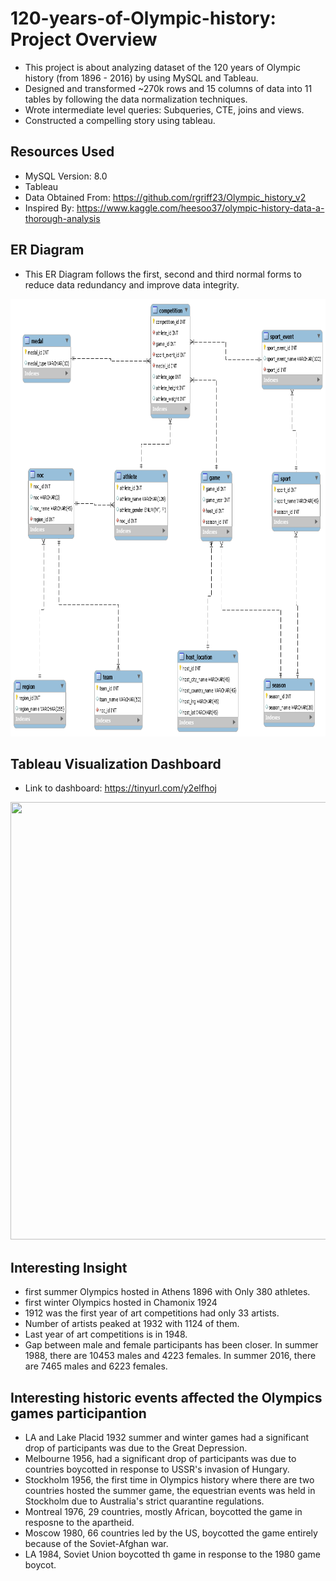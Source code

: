 # 120-years-of-Olympic-history: Project Overview
- This project is about analyzing dataset of the 120 years of Olympic history (from 1896 - 2016) by using MySQL and Tableau.
- Designed and transformed ~270k rows and 15 columns of data into 11 tables by following the data normalization techniques.
- Wrote intermediate level queries: Subqueries, CTE, joins and views.
- Constructed a compelling story using tableau.

## Resources Used
- MySQL Version:  8.0
- Tableau
- Data Obtained From:  https://github.com/rgriff23/Olympic_history_v2
- Inspired By:  https://www.kaggle.com/heesoo37/olympic-history-data-a-thorough-analysis

## ER Diagram 
- This ER Diagram follows the first, second and third normal forms to reduce data redundancy and improve data integrity.
<img src="https://github.com/JasonYao3/120-years-of-Olympic-history/blob/master/Pictures/Olympic%20ER%20Diagram.png" width="800" height="700">

## Tableau Visualization Dashboard
- Link to dashboard: https://tinyurl.com/y2elfhoj
<img src="hhttps://github.com/JasonYao3/120-years-of-Olympic-history/blob/master/Pictures/Olympic%20Dashboard%20.png" width="800" height="700">

## Interesting Insight
- first summer Olympics hosted in Athens 1896 with Only 380 athletes.
- first winter Olympics hosted in Chamonix 1924
- 1912 was the first year of art competitions had only 33 artists.
- Number of artists peaked at 1932 with 1124 of them.
- Last year of art competitions is in 1948.
- Gap between male and female participants has been closer. In summer 1988, there are 10453 males and 4223 females. In summer 2016, there are 7465 males and 6223 females. 

## Interesting historic events affected the Olympics games participantion
- LA and Lake Placid 1932 summer and winter games had a significant drop of participants was due to the Great Depression.
- Melbourne 1956, had a significant drop of participants was due to countries boycotted in response to USSR's invasion of Hungary.
- Stockholm 1956, the first time in Olympics history where there are two countries hosted the summer game, the equestrian events was held in Stockholm due to Australia's strict quarantine regulations.
- Montreal 1976, 29 countries, mostly African, boycotted the game in resposne to the apartheid.
- Moscow 1980, 66 countries led by the US, boycotted the game entirely because of the Soviet-Afghan war.
- LA 1984, Soviet Union boycotted th game in response to the 1980 game boycot.



